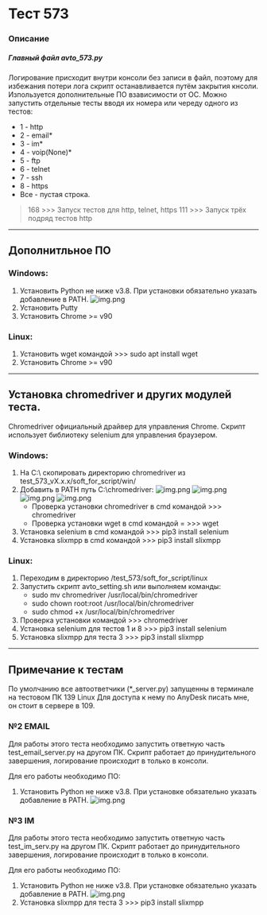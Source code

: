 
# Тест 573
### Описание
##### Главный файл avto_573.py
Логирование присходит внутри консоли без записи в файл, 
поэтому для избежания потери лога скрипт останавливается 
путём закрытия кнсоли. Изпользуется дополнительные ПО взависимости от ОС.
Можно запустить отдельные тесты вводя их номера или череду одного из тестов:
- 1 - http
- 2 - email*
- 3 - im*
- 4 - voip(None)*
- 5 - ftp
- 6 - telnet
- 7 - ssh
- 8 - https
- Все - пустая строка.
> 168 >>> Запуск тестов для http, telnet, https
> 111 >>> Запуск трёх подряд тестов http

___
## Дополнитльное ПО

### Windows:
1. Установить Python не ниже v3.8. При установки обязательно
   указать добавление в PATH.
   ![img.png](img/img1.png)
2. Установить Putty
3. Установить Chrome >= v90
### Linux:
1. Установить wget командой >>> sudo apt install wget
2. Установить Chrome >= v90
___
## Установка chromedriver и других модулей теста.
Chromedriver официальный драйвер для управления Chrome.
Скрипт использует библиотеку selenium для управления браузером.
### Windows:
1. На C:\ скопировать директорию chromedriver из test_573_vХ.х.х/soft_for_script/win/
2. Добавить в PATH путь C:\chromedriver:
   ![img.png](img/img2.png)
   ![img.png](img/img3.png)
   ![img.png](img/img4.png)
   ![img.png](img/img5.png)
   - Проверка установки chromedriver в cmd командой >>> chromedriver
   - Проверка установки wget в cmd командой = >>> wget
4. Установка selenium в cmd командой >>> pip3 install selenium
5. Установка slixmpp в cmd командой >>> pip3 install slixmpp

### Linux:
1. Переходим в директорию /test_573/soft_for_script/linux
2. Запустить скрипт avto_setting.sh или выполняем команды:
   - sudo mv chromedriver /usr/local/bin/chromedriver
   - sudo chown root:root /usr/local/bin/chromedriver
   - sudo chmod +x /usr/local/bin/chromedriver
3. Проверка установки командой >>> chromedriver
4. Установка selenium для тестов 1 и 8 >>> pip3 install selenium
5. Установка slixmpp для теста 3 >>> pip3 install slixmpp
___
## Примечание к тестам
По умолчанию все автоответчики (*_server.py) запущенны в терминале на тестовом ПК 139 Linux
Для доступа к нему по AnyDesk писать мне, он стоит в сервере в 109.

### №2 EMAIL
Для работы этого теста необходимо запустить ответную часть test_email_server.py на другом ПК.
Скрипт работает до принудительного завершения, логирование происходит в только в консоли.

Для его работы необходимо ПО:
1. Установить Python не ниже v3.8. При установке обязательно
   указать добавление в PATH.
   ![img.png](img/img1.png)


### №3 IM
Для работы этого теста необходимо запустить ответную часть test_im_serv.py на другом ПК.
Скрипт работает до принудительного завершения, логирование происходит в только в консоли.

Для его работы необходимо ПО:
1. Установить Python не ниже v3.8. При установке обязательно
   указать добавление в PATH.
   ![img.png](img/img1.png)
2. Установка slixmpp для теста 3 >>> pip3 install slixmpp

